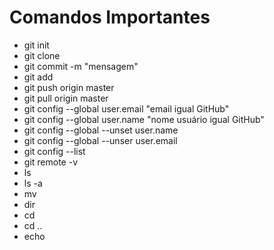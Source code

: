 # Comandos Importantes

- git init 
- git clone
- git commit -m "mensagem"
- git add
- git push origin master
- git pull origin master
- git config --global user.email "email igual GitHub"
- git config --global user.name "nome usuário igual GitHub"
- git config --global --unset user.name 
- git config --global --unser user.email
- git config --list
- git remote -v
- ls
- ls -a
- mv
- dir
- cd
- cd ..
- echo